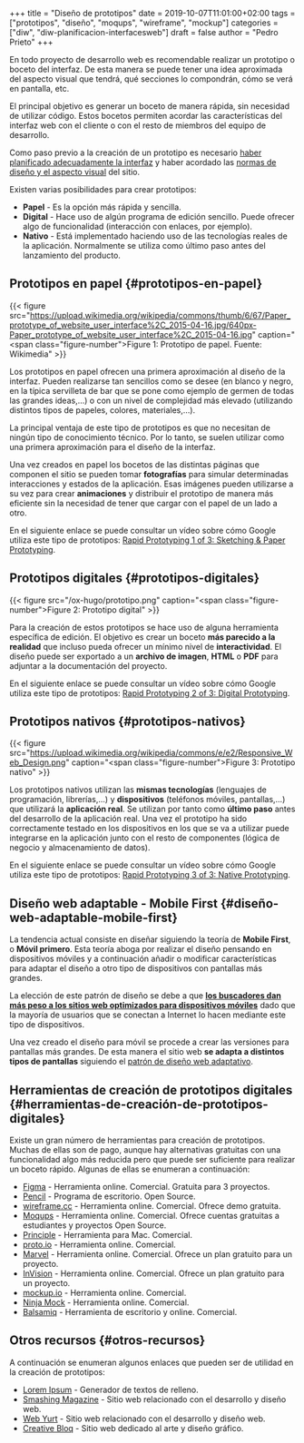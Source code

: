 +++
title = "Diseño de prototipos"
date = 2019-10-07T11:01:00+02:00
tags = ["prototipos", "diseño", "moqups", "wireframe", "mockup"]
categories = ["diw", "diw-planificacion-interfacesweb"]
draft = false
author = "Pedro Prieto"
+++

En todo proyecto de desarrollo web es recomendable realizar un prototipo o boceto del interfaz. De esta manera se puede tener una idea aproximada del aspecto visual que tendrá, qué secciones lo compondrán, cómo se verá en pantalla, etc.

<!--more-->

El principal objetivo es generar un boceto de manera rápida, sin necesidad de utilizar código. Estos bocetos permiten acordar las características del interfaz web con el cliente o con el resto de miembros del equipo de desarrollo.

Como paso previo a la creación de un prototipo es necesario [haber planificado adecuadamente la interfaz](/post/planificacion-fundamentos) y haber acordado las [normas de diseño y el aspecto visual](/post/planificacion-guia-estilo) del sitio.

Existen varias posibilidades para crear prototipos:

-   **Papel** - Es la opción más rápida y sencilla.
-   **Digital** - Hace uso de algún programa de edición sencillo. Puede ofrecer algo de funcionalidad (interacción con enlaces, por ejemplo).
-   **Nativo** - Está implementado haciendo uso de las tecnologías reales de la aplicación. Normalmente se utiliza como último paso antes del lanzamiento del producto.


## Prototipos en papel {#prototipos-en-papel}

{{< figure src="https://upload.wikimedia.org/wikipedia/commons/thumb/6/67/Paper_prototype_of_website_user_interface%2C_2015-04-16.jpg/640px-Paper_prototype_of_website_user_interface%2C_2015-04-16.jpg" caption="<span class=\"figure-number\">Figure 1: </span>Prototipo de papel. Fuente: Wikimedia" >}}

Los prototipos en papel ofrecen una primera aproximación al diseño de la interfaz. Pueden realizarse tan sencillos como se desee (en blanco y negro, en la típica servilleta de bar que se pone como ejemplo de germen de todas las grandes ideas,...) o con un nivel de complejidad más elevado (utilizando distintos tipos de papeles, colores, materiales,...).

La principal ventaja de este tipo de prototipos es que no necesitan de ningún tipo de conocimiento técnico. Por lo tanto, se suelen utilizar como una primera aproximación para el diseño de la interfaz.

Una vez creados en papel los bocetos de las distintas páginas que componen el sitio se pueden tomar **fotografías** para simular determinadas interacciones y estados de la aplicación. Esas imágenes pueden utilizarse a su vez para crear **animaciones** y distribuir el prototipo de manera más eficiente sin la necesidad de tener que cargar con el papel de un lado a otro.

En el siguiente enlace se puede consultar un vídeo sobre cómo Google utiliza este tipo de prototipos: [Rapid Prototyping 1 of 3: Sketching &amp; Paper Prototyping](https://www.youtube.com/watch?v=JMjozqJS44M).


## Prototipos digitales {#prototipos-digitales}

{{< figure src="/ox-hugo/prototipo.png" caption="<span class=\"figure-number\">Figure 2: </span>Prototipo digital" >}}

Para la creación de estos prototipos se hace uso de alguna herramienta específica de edición. El objetivo es crear un boceto **más parecido a la realidad** que incluso pueda ofrecer un mínimo nivel de **interactividad**. El diseño puede ser exportado a un **archivo de imagen**, **HTML** o **PDF** para adjuntar a la documentación del proyecto.

En el siguiente enlace se puede consultar un vídeo sobre cómo Google utiliza este tipo de prototipos: [Rapid Prototyping 2 of 3: Digital Prototyping](https://www.youtube.com/watch?v=KWGBGTGryFk&t=246s).


## Prototipos nativos {#prototipos-nativos}

{{< figure src="https://upload.wikimedia.org/wikipedia/commons/e/e2/Responsive_Web_Design.png" caption="<span class=\"figure-number\">Figure 3: </span>Prototipo nativo" >}}

Los prototipos nativos utilizan las **mismas tecnologías** (lenguajes de programación, librerías,...) y **dispositivos** (teléfonos móviles, pantallas,...) que utilizará la **aplicación real**. Se utilizan por tanto como **último paso** antes del desarrollo de la aplicación real. Una vez el prototipo ha sido correctamente testado en los dispositivos en los que se va a utilizar puede integrarse en la aplicación junto con el resto de componentes (lógica de negocio y almacenamiento de datos).

En el siguiente enlace se puede consultar un vídeo sobre cómo Google utiliza este tipo de prototipos: [Rapid Prototyping 3 of 3: Native Prototyping](https://www.youtube.com/watch?v=lusOgox4xMI).


## Diseño web adaptable - Mobile First {#diseño-web-adaptable-mobile-first}

La tendencia actual consiste en diseñar siguiendo la teoría de **Mobile First**, o **Móvil primero**. Esta teoría aboga por realizar el diseño pensando en dispositivos móviles y a continuación añadir o modificar características para adaptar el diseño a otro tipo de dispositivos con pantallas más grandes.

La elección de este patrón de diseño se debe a que **[los buscadores dan más peso a los sitios web optimizados para dispositivos móviles](https://developers.google.com/search/mobile-sites/mobile-first-indexing)** dado que la mayoría de usuarios que se conectan a Internet lo hacen mediante este tipo de dispositivos.

Una vez creado el diseño para móvil se procede a crear las versiones para pantallas más grandes. De esta manera el sitio web **se adapta a distintos tipos de pantallas** siguiendo el [patrón de diseño web adaptativo](https://es.wikipedia.org/wiki/Dise%C3%B1o_web_adaptable).


## Herramientas de creación de prototipos digitales {#herramientas-de-creación-de-prototipos-digitales}

Existe un gran número de herramientas para creación de prototipos. Muchas de ellas son de pago, aunque hay alternativas gratuitas con una funcionalidad algo más reducida pero que puede ser suficiente para realizar un boceto rápido. Algunas de ellas se enumeran a continuación:

-   [Figma](https://www.figma.com/) - Herramienta online. Comercial. Gratuita para 3 proyectos.
-   [Pencil](http://pencil.evolus.vn/) - Programa de escritorio. Open Source.
-   [wireframe.cc](https://wireframe.cc/) - Herramienta online. Comercial. Ofrece demo gratuita.
-   [Moqups](https://moqups.com/) - Herramienta online. Comercial. Ofrece cuentas gratuitas a estudiantes y proyectos Open Source.
-   [Principle](http://principleformac.com/) - Herramienta para Mac. Comercial.
-   [proto.io](https://proto.io/) - Herramienta online. Comercial.
-   [Marvel](https://marvelapp.com/) - Herramienta online. Comercial. Ofrece un plan gratuito para un proyecto.
-   [InVision](https://www.invisionapp.com/) - Herramienta online. Comercial. Ofrece un plan gratuito para un proyecto.
-   [mockup.io](https://mockup.io/) - Herramienta online. Comercial.
-   [Ninja Mock](https://ninjamock.com/) - Herramienta online. Comercial.
-   [Balsamiq](https://balsamiq.com) - Herramienta de escritorio y online. Comercial.


## Otros recursos {#otros-recursos}

A continuación se enumeran algunos enlaces que pueden ser de utilidad en la creación de prototipos:

-   [Lorem Ipsum](https://es.lipsum.com/) - Generador de textos de relleno.
-   [Smashing Magazine](https://www.smashingmagazine.com/) - Sitio web relacionado con el desarrollo y diseño web.
-   [Web Yurt](http://www.webyurt.com/) - Sitio web relacionado con el desarrollo y diseño web.
-   [Creative Bloq](https://www.creativebloq.com) - Sitio web dedicado al arte y diseño gráfico.
